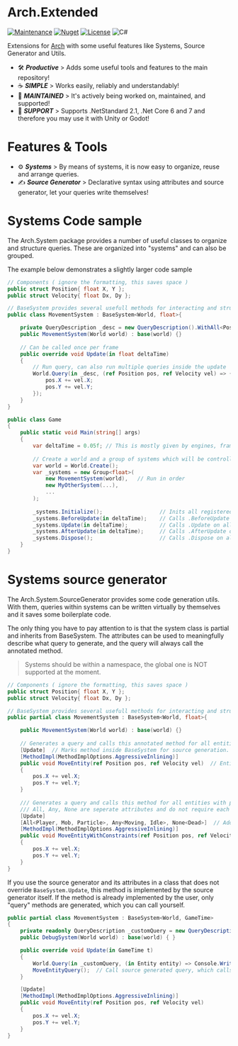 # Arch.Extended
[![Maintenance](https://img.shields.io/badge/Maintained%3F-yes-green.svg?style=for-the-badge)](https://GitHub.com/Naereen/StrapDown.js/graphs/commit-activity)
[![Nuget](https://img.shields.io/nuget/v/Arch?style=for-the-badge)](https://www.nuget.org/packages/Arch/)
[![License](https://img.shields.io/badge/License-Apache_2.0-blue.svg?style=for-the-badge)](https://opensource.org/licenses/Apache-2.0)
![C#](https://img.shields.io/badge/c%23-%23239120.svg?style=for-the-badge&logo=c-sharp&logoColor=white)

Extensions for [Arch](https://github.com/genaray/Arch) with some useful features like Systems, Source Generator and Utils.
 
- 🛠️ **_Productive_** >  Adds some useful tools and features to the main repository!
- ☕️ **_SIMPLE_** >  Works easily, reliably and understandably!
- 💪 _**MAINTAINED**_ > It's actively being worked on, maintained, and supported!
- 🚢 _**SUPPORT**_ > Supports .NetStandard 2.1, .Net Core 6 and 7 and therefore you may use it with Unity or Godot!

# Features & Tools
- ⚙️ **_Systems_** > By means of systems, it is now easy to organize, reuse and arrange queries. 
- ✍️ **_Source Generator_** > Declarative syntax using attributes and source generator, let your queries write themselves! 

# Systems Code sample

The Arch.System package provides a number of useful classes to organize and structure queries. 
These are organized into "systems" and can also be grouped.

The example below demonstrates a slightly larger code sample

```cs
// Components ( ignore the formatting, this saves space )
public struct Position{ float X, Y };
public struct Velocity{ float Dx, Dy };

// BaseSystem provides several usefull methods for interacting and structuring systems
public class MovementSystem : BaseSystem<World, float>{

    private QueryDescription _desc = new QueryDescription().WithAll<Position, Velocity>();
    public MovementSystem(World world) : base(world) {}
    
    // Can be called once per frame
    public override void Update(in float deltaTime)
    {
        // Run query, can also run multiple queries inside the update
        World.Query(in _desc, (ref Position pos, ref Velocity vel) => {
            pos.X += vel.X;
            pos.Y += vel.Y;
        });  
    }
}

public class Game 
{
    public static void Main(string[] args) 
    {     
        var deltaTime = 0.05f; // This is mostly given by engines, frameworks
        
        // Create a world and a group of systems which will be controlled 
        var world = World.Create();
        var _systems = new Group<float>(
            new MovementSystem(world),   // Run in order
            new MyOtherSystem(...),
            ...
        );
      
        _systems.Initialize();                  // Inits all registered systems
        _systems.BeforeUpdate(in deltaTime);    // Calls .BeforeUpdate on all systems ( can be overriden )
        _systems.Update(in deltaTime);          // Calls .Update on all systems ( can be overriden )
        _systems.AfterUpdate(in deltaTime);     // Calls .AfterUpdate on all System ( can be overriden )
        _systems.Dispose();                     // Calls .Dispose on all systems ( can be overriden )
    }
}
```

# Systems source generator

The Arch.System.SourceGenerator provides some code generation utils. 
With them, queries within systems can be written virtually by themselves and it saves some boilerplate code. 

The only thing you have to pay attention to is that the system class is partial and inherits from BaseSystem.
The attributes can be used to meaningfully describe what query to generate, and the query will always call the annotated method.

> Systems should be within a namespace, the global one is NOT supported at the moment.

```cs
// Components ( ignore the formatting, this saves space )
public struct Position{ float X, Y };
public struct Velocity{ float Dx, Dy };

// BaseSystem provides several usefull methods for interacting and structuring systems
public partial class MovementSystem : BaseSystem<World, float>{

    public MovementSystem(World world) : base(world) {}
    
    // Generates a query and calls this annotated method for all entities with position and velocity components.
    [Update]  // Marks method inside BaseSystem for source generation.
    [MethodImpl(MethodImplOptions.AggressiveInlining)]
    public void MoveEntity(ref Position pos, ref Velocity vel)  // Entity requires atleast those components. "in Entity" can also be passed. 
    {
        pos.X += vel.X;
        pos.Y += vel.Y;
    }
    
    /// Generates a query and calls this method for all entities with position, velocity, player, mob, particle, either moving or idle and no dead component.
    /// All, Any, None are seperate attributes and do not require each other.
    [Update]
    [All<Player, Mob, Particle>, Any<Moving, Idle>, None<Dead>]  // Adds filters to the source generation to adress certain entities. 
    [MethodImpl(MethodImplOptions.AggressiveInlining)]
    public void MoveEntityWithConstraints(ref Position pos, ref Velocity vel)
    {
        pos.X += vel.X;
        pos.Y += vel.Y;
    }
}
```

If you use the source generator and its attributes in a class that does not override `BaseSystem.Update`, this method is implemented by the source generator itself.
If the method is already implemented by the user, only "query" methods are generated, which you can call yourself.

```csharp
public partial class MovementSystem : BaseSystem<World, GameTime>
{
    private readonly QueryDescription _customQuery = new QueryDescription().WithAll<Position, Velocity>();
    public DebugSystem(World world) : base(world) { }

    public override void Update(in GameTime t)
    {
        World.Query(in _customQuery, (in Entity entity) => Console.WriteLine($"Custom : {entity}"));  // Manual query
        MoveEntityQuery();  // Call source generated query, which calls the MoveEntity method
    }

    [Update]
    [MethodImpl(MethodImplOptions.AggressiveInlining)]
    public void MoveEntity(ref Position pos, ref Velocity vel)
    {
        pos.X += vel.X;
        pos.Y += vel.Y;
    }
}
```
